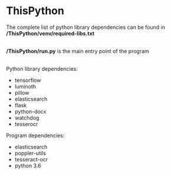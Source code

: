 # ThisPython
The complete list of python library dependencies can be found in **/ThisPython/venv/required-libs.txt**</br></br>

**/ThisPython/run.py** is the main entry point of the program</br></br>

Python library dependencies:
* tensorflow
* luminoth
* pillow
* elasticsearch
* flask
* python-docx
* watchdog
* tesserocr

Program dependencies:
* elasticsearch
* poppler-utils
* tesseract-ocr
* python 3.6

